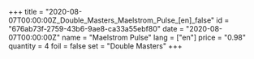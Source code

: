 +++
title = "2020-08-07T00:00:00Z_Double_Masters_Maelstrom_Pulse_[en]_false"
id = "676ab73f-2759-43b6-9ae8-ca33a55ebf80"
date = "2020-08-07T00:00:00Z"
name = "Maelstrom Pulse"
lang = ["en"]
price = "0.98"
quantity = 4
foil = false
set = "Double Masters"
+++

